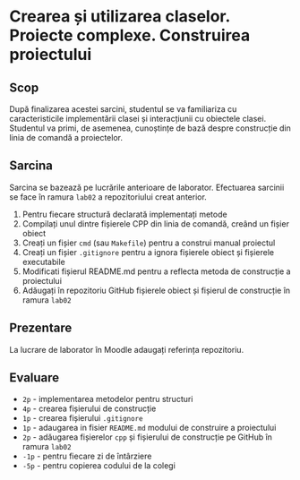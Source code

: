 # Crearea și utilizarea claselor. Proiecte complexe. Construirea proiectului

## Scop

După finalizarea acestei sarcini, studentul se va familiariza cu caracteristicile implementării clasei și interacțiunii cu obiectele clasei. Studentul va primi, de asemenea, cunoștințe de bază despre construcție din linia de comandă a proiectelor.

## Sarcina

Sarcina se bazează pe lucrările anterioare de laborator. Efectuarea sarcinii se face în ramura `lab02` a repozitoriului creat anterior.

1. Pentru fiecare structură declarată implementați metode
2. Compilați unul dintre fișierele CPP din linia de comandă, creând un fișier obiect
3. Creați un fișier `cmd` (sau `Makefile`) pentru a construi manual proiectul
4. Creați un fișier `.gitignore` pentru a ignora fișierele obiect și fișierele executabile
5. Modificati fișierul README.md pentru a reflecta metoda de construcție a proiectului
6. Adăugați în repozitoriu GitHub fișierele obiect și fișierul de construcție în ramura `lab02`

## Prezentare

La lucrare de laborator în Moodle adaugați referința repozitoriu.

## Evaluare

- `2p` - implementarea metodelor pentru structuri
- `4p` - crearea fișierului de construcție
- `1p` - crearea fișierului `.gitignore`
- `1p` - adaugarea in fisier `README.md` modului de construire a proiectului
- `2p` - adăugarea fișierelor `cpp` și fișierului de construcție pe GitHub în ramura `lab02`
- `-1p` - pentru fiecare zi de întârziere
- `-5p` - pentru copierea codului de la colegi
